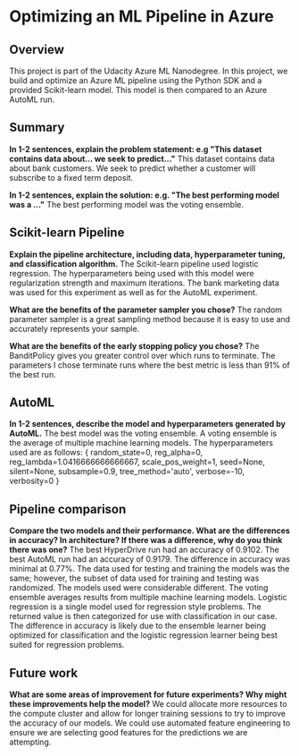 # Optimizing an ML Pipeline in Azure

## Overview
This project is part of the Udacity Azure ML Nanodegree.
In this project, we build and optimize an Azure ML pipeline using the Python SDK and a provided Scikit-learn model.
This model is then compared to an Azure AutoML run.

## Summary
**In 1-2 sentences, explain the problem statement: e.g "This dataset contains data about... we seek to predict..."**
This dataset contains data about bank customers. We seek to predict whether a customer will subscribe to a fixed term deposit.

**In 1-2 sentences, explain the solution: e.g. "The best performing model was a ..."**
The best performing model was the voting ensemble.

## Scikit-learn Pipeline
**Explain the pipeline architecture, including data, hyperparameter tuning, and classification algorithm.**
The Scikit-learn pipeline used logistic regression. The hyperparameters being used with this model were regularization strength and maximum iterations.
The bank marketing data was used for this experiment as well as for the AutoML experiment.

**What are the benefits of the parameter sampler you chose?**
The random parameter sampler is a great sampling method because it is easy to use and accurately represents your sample.

**What are the benefits of the early stopping policy you chose?**
The BanditPolicy gives you greater control over which runs to terminate. The parameters I chose terminate runs
where the best metric is less than 91% of the best run.

## AutoML
**In 1-2 sentences, describe the model and hyperparameters generated by AutoML.**
The best model was the voting ensemble. A voting ensemble is the average of multiple machine learning models. The hyperparameters used are as follows:
  {
    random_state=0,
    reg_alpha=0,
    reg_lambda=1.0416666666666667,
    scale_pos_weight=1,
    seed=None,
    silent=None,
    subsample=0.9,
    tree_method='auto',
    verbose=-10,
    verbosity=0
  }

## Pipeline comparison
**Compare the two models and their performance. What are the differences in accuracy? In architecture? If there was a difference, why do you think there was one?**
The best HyperDrive run had an accuracy of 0.9102. The best AutoML run had an accuracy of 0.9179. The difference in accuracy was minimal at 0.77%. The data used for testing and training the models was the same; however, the subset of data used for training and testing was randomized. The models used were considerable different. The voting ensemble averages results from multiple machine learning models. Logistic regression is a single model used for regression style problems. The returned value is then categorized for use with classification in our case. The difference in accuracy is likely due to the ensemble learner being optimized for classification and the logistic regression learner being best suited for regression problems.

## Future work
**What are some areas of improvement for future experiments? Why might these improvements help the model?**
We could allocate more resources to the compute cluster and allow for longer training sessions to try to improve the accuracy of our models.
We could use automated feature engineering to ensure we are selecting good features for the predictions we are attempting.
